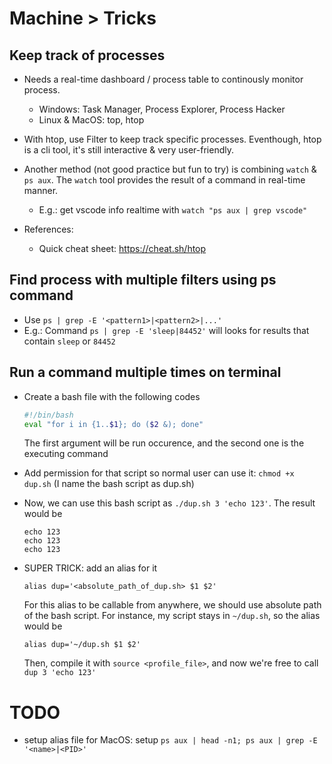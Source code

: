 # Machine > Tricks

## Keep track of processes
- Needs a real-time dashboard / process table to continously monitor process.
    - Windows: Task Manager, Process Explorer, Process Hacker
    - Linux & MacOS: top, htop

- With htop, use Filter to keep track specific processes. Eventhough, htop is a cli tool, it's still interactive & very user-friendly.
- Another method (not good practice but fun to try) is combining `watch` & `ps aux`. The `watch` tool provides the result of a command in real-time manner. 
    - E.g.: get vscode info realtime with `watch "ps aux | grep vscode"`

- References: 
    - Quick cheat sheet: https://cheat.sh/htop

## Find process with multiple filters using ps command
- Use `ps | grep -E '<pattern1>|<pattern2>|...'`
- E.g.: Command `ps | grep -E 'sleep|84452'` will looks for results that contain `sleep` or `84452`

## Run a command multiple times on terminal
- Create a bash file with the following codes
    ```bash
    #!/bin/bash 
    eval "for i in {1..$1}; do ($2 &); done"
    ```
    The first argument will be run occurence, and the second one is the executing command

- Add permission for that script so normal user can use it: `chmod +x dup.sh` (I name the bash script as dup.sh)
- Now, we can use this bash script as `./dup.sh 3 'echo 123'`. The result would be
    ```
    echo 123
    echo 123
    echo 123
    ```
- SUPER TRICK: add an alias for it
    ```
    alias dup='<absolute_path_of_dup.sh> $1 $2'
    ```
    For this alias to be callable from anywhere, we should use absolute path of the bash script. For instance, my script stays in `~/dup.sh`, so the alias would be
    ```
    alias dup='~/dup.sh $1 $2'
    ```
    Then, compile it with `source <profile_file>`, and now we're free to call `dup 3 'echo 123'`

# TODO
- setup alias file for MacOS: setup `ps aux | head -n1; ps aux | grep -E '<name>|<PID>'`